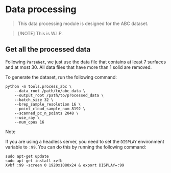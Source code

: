 # Data processing

> This data processing module is designed for the ABC dataset.

> [!NOTE] This is W.I.P.

## Get all the processed data
Following `ParseNet`, we just use the data file that contains at least 7 surfaces and at most 30. All data files that have more than 1 solid are removed.

To generate the dataset, run the following command:
```
python -m tools.process_abc \
    --data_root /path/to/abc_data \
    --output_root /path/to/processed_data \
    --batch_size 32 \
    --brep_sample_resolution 16 \
    --point_cloud_sample_num 8192 \
    --scanned_pc_n_points 2048 \
    --use_ray \
    --num_cpus 16
```

> [!NOTE]
> If you are using a headless server, you need to set the `DISPLAY` environment variable to `:99`.
> You can do this by running the following command:
> ```
> sudo apt-get update
> sudo apt-get install xvfb
> Xvbf :99 -screen 0 1920x1080x24 & export DISPLAY=:99
> ```